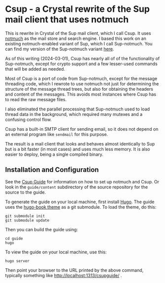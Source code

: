 # Csup - a Crystal rewrite of the Sup mail client that uses notmuch

This is rewrite in Crystal of the Sup mail client, which I call Csup.
It uses [notmuch](https://notmuchmail.org/)
as the mail store and search engine.  I based this work on an
existing notmuch-enabled variant of Sup, which I call Sup-notmuch.
You can find my version of the Sup-notmuch variant
[here](https://www.bloovis.com/cgit/sup-notmuch/).

As of this writing (2024-03-01), Csup has nearly all of of the
functionality of Sup-notmuch, except for crypto support and a few
lesser-used commands that will be added as needed.

Most of Csup is a port of code from Sup-notmuch, except for the
message threading code, which I rewrote to use notmuch not just for
determining the structure of the message thread trees, but also for
obtaining the headers and content of the messages.  This avoids most
instances where Csup has to read the raw message files.

I also eliminated the parallel processing that Sup-notmuch used to load thread
data in the background, which required many mutexes and a confusing control flow.

Csup has a built-in SMTP client for sending email,
so it does not depend on an external program like `sendmail`
for this purpose.

The result is a mail client that looks and behaves almost identically
to Sup but is a bit faster (in most cases) and uses much less memory.  It is also
easier to deploy, being a single compiled binary.

## Installation and Configuration

See the [Csup Guide](https://www.bloovis.com/csupguide/) for information
on how to set up notmuch and Csup.  Or look in the `guide/content` subdirectory
of the source repository for the source to the guide.

To generate the guide on your local machine, first install [Hugo](https://gohugo.io/installation/linux/).
The guide uses the [hugo-book theme](https://github.com/alex-shpak/hugo-book)
as a git submodule.  To load the theme, do this:

    git submodule init
    git submodule update

Then you can build the guide using:

    cd guide
    hugo

To view the guide on your local machine, use this:

    hugo server

Then point your browser to the URL printed by the above command,
typically something like <http://localhost:1313/csupguide/> .
